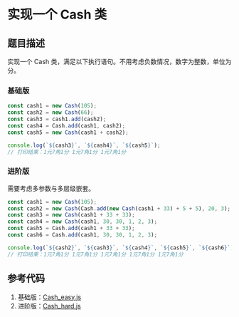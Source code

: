 # 实现一个 Cash 类

## 题目描述

实现一个 Cash 类，满足以下执行语句。不用考虑负数情况，数字为整数，单位为分。

### 基础版

```js
const cash1 = new Cash(105);
const cash2 = new Cash(66);
const cash3 = cash1.add(cash2);
const cash4 = Cash.add(cash1, cash2);
const cash5 = new Cash(cash1 + cash2);

console.log(`${cash3}`, `${cash4}`, `${cash5}`);
// 打印结果：1元7角1分 1元7角1分 1元7角1分
```

### 进阶版

需要考虑多参数与多层级嵌套。

```js
const cash1 = new Cash(105);
const cash2 = new Cash(Cash.add(new Cash(cash1 + 33) + 5 + 5), 20, 3);
const cash3 = new Cash(cash1 + 33 + 33);
const cash4 = new Cash(cash1, 30, 30, 1, 2, 3);
const cash5 = Cash.add(cash1 + 33 + 33);
const cash6 = Cash.add(cash1, 30, 30, 1, 2, 3);

console.log(`${cash2}`, `${cash3}`, `${cash4}`, `${cash5}`, `${cash6}`);
// 打印结果：1元7角1分 1元7角1分 1元7角1分 1元7角1分 1元7角1分
```

## 参考代码

1. 基础版：[Cash_easy.js](../codes/Q1/Cash_easy.js)
2. 进阶版：[Cash_hard.js](../codes/Q1/Cash_hard.js)
